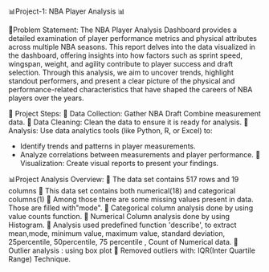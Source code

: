 📊Project-1: NBA Player Analysis 📊

🔎Problem Statement: 
The NBA Player Analysis Dashboard provides a detailed examination of player performance metrics and physical attributes across multiple NBA seasons. This report delves into the data visualized in the dashboard, offering insights into how factors such as sprint speed, wingspan, weight, and agility contribute to player success and draft selection. Through this analysis, we aim to uncover trends, highlight standout performers, and present a clear picture of the physical and performance-related characteristics that have shaped the careers of NBA players over the years.

📶 Project Steps:
🔹 Data Collection: Gather NBA Draft Combine measurement data.
🔹 Data Cleaning: Clean the data to ensure it is ready for analysis.
🔹 Analysis: Use data analytics tools (like Python, R, or Excel) to:
 - Identify trends and patterns in player measurements.
 - Analyze correlations between measurements and player performance.
🔹 Visualization: Create visual reports to present your findings.

📊Project Analysis Overview:
🔹 The data set contains 517 rows and 19 columns
🔹 This data set contains both numerical(18) and categorical columns(1)
🔹 Among those there are some missing values present in data. Those are filled with"mode".
🔹 Categorical column analysis done by using value counts function.
🔹 Numerical Column analysis done by using Histogram.
🔹 Analysis used predefined function 'describe', to extract mean,mode, minimum value, maximum value, standard deviation, 25percentile, 50percentile, 75 percentile , Count of Numerical data.
🔹 Outlier analysis : using box plot
🔹 Removed outliers with: IQR(Inter Quartile Range) Technique.
